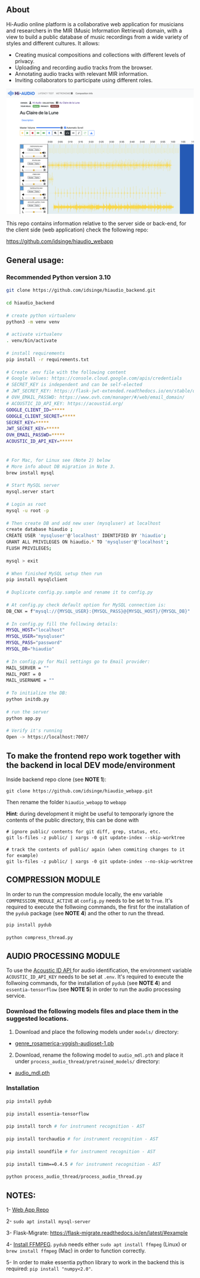 ## About

Hi-Audio online platform is a collaborative web application for musicians and researchers in the MIR (Music Information Retrieval) domain, with a view to build a public database of music recordings from a wide variety of styles and different cultures. It allows:

- Creating musical compositions and collections with different levels of privacy.
- Uploading and recording audio tracks from the browser.
- Annotating audio tracks with relevant MIR information.
- Inviting collaborators to participate using different roles.

![screenshot](doc/screenshot.png)

This repo contains information relative to the server side or back-end, for the client side (web application) check the following repo:

https://github.com/idsinge/hiaudio_webapp


## General usage:

### Recommended Python version 3.10


```bash
git clone https://github.com/idsinge/hiaudio_backend.git

cd hiaudio_backend

# create python virtualenv
python3 -m venv venv

# activate virtualenv
. venv/bin/activate

# install requirements
pip install -r requirements.txt

# Create .env file with the following content
# Google Values: https://console.cloud.google.com/apis/credentials
# SECRET_KEY is independent and can be self-elected
# JWT_SECRET_KEY: https://flask-jwt-extended.readthedocs.io/en/stable/options.html#JWT_SECRET_KEY
# OVH_EMAIL_PASSWD: https://www.ovh.com/manager/#/web/email_domain/
# ACOUSTIC_ID_API_KEY: https://acoustid.org/
GOOGLE_CLIENT_ID=*****
GOOGLE_CLIENT_SECRET=*****
SECRET_KEY=*****
JWT_SECRET_KEY=*****
OVH_EMAIL_PASSWD=*****
ACOUSTIC_ID_API_KEY=*****


# For Mac, for Linux see (Note 2) below
# More info about DB migration in Note 3.
brew install mysql

# Start MySQL server
mysql.server start

# Login as root
mysql -u root -p

# Then create DB and add new user (mysqluser) at localhost
create database hiaudio ; 
CREATE USER 'mysqluser'@'localhost' IDENTIFIED BY 'hiaudio';
GRANT ALL PRIVILEGES ON hiaudio.* TO 'mysqluser'@'localhost';
FLUSH PRIVILEGES;

mysql > exit

# When finished MySQL setup then run
pip install mysqlclient

# Duplicate config.py.sample and rename it to config.py

# At config.py check default option for MySQL connection is:
DB_CNX = f"mysql://{MYSQL_USER}:{MYSQL_PASS}@{MYSQL_HOST}/{MYSQL_DB}"

# In config.py fill the following details:
MYSQL_HOST="localhost"
MYSQL_USER="mysqluser"
MYSQL_PASS="password"
MYSQL_DB="hiaudio"

# In config.py for Mail settings go to Email provider:
MAIL_SERVER = ""
MAIL_PORT = 0
MAIL_USERNAME = ""

# To initialize the DB:
python initdb.py

# run the server 
python app.py

# Verify it's running
Open -> https://localhost:7007/

```

## To make the frontend repo work together with the backend in local DEV mode/environment


Inside backend repo clone (see **NOTE 1**):
```
git clone https://github.com/idsinge/hiaudio_webapp.git

```

Then rename the folder `hiaudio_webapp` to `webapp`

**Hint**: during development it might be useful to temporarly ignore the contents of the public directory, this can be done with

```
# ignore public/ contents for git diff, grep, status, etc.
git ls-files -z public/ | xargs -0 git update-index --skip-worktree

# track the contents of public/ again (when commiting changes to it for example)
git ls-files -z public/ | xargs -0 git update-index --no-skip-worktree
```

## COMPRESSION MODULE

In order to run the compression module locally, the env variable `COMPRESSION_MODULE_ACTIVE` at `config.py` needs to be set to `True`. It's required to execute the follwoing commands, the first for the installation of the `pydub` package (see **NOTE 4**) and the other to run the thread. 

```bash
pip install pydub

python compress_thread.py
```


## AUDIO PROCESSING MODULE

To use the [Acoustic ID API ](https://acoustid.org/) for audio identification, the environment variable `ACOUSTIC_ID_API_KEY` needs to be set at `.env`. It's required to execute the follwoing commands, for the installation of `pydub` (see **NOTE 4**) and `essentia-tensorflow` (see **NOTE 5**) in order to run the audio processing service.

### Download the following models files and place them in the suggested locations.

1) Download and place the following models under `models/` directory:

- [genre_rosamerica-vggish-audioset-1.pb](https://essentia.upf.edu/models/classifiers/genre_rosamerica/genre_rosamerica-vggish-audioset-1.pb)


2) Download, rename the following model to `audio_mdl.pth` and place it under `process_audio_thread/pretrained_models/` directory:

- [audio_mdl.pth](https://www.dropbox.com/s/cv4knew8mvbrnvq/audioset_0.4593.pth?dl=1)


### Installation

```bash
pip install pydub

pip install essentia-tensorflow

pip install torch # for instrument recognition - AST

pip install torchaudio # for instrument recognition - AST

pip install soundfile # for instrument recognition - AST

pip install timm==0.4.5 # for instrument recognition - AST

python process_audio_thread/process_audio_thread.py
```


## NOTES:
1- [Web App Repo](https://github.com/idsinge/hiaudio_webapp)

2- `sudo apt install mysql-server`

3- Flask-Migrate: https://flask-migrate.readthedocs.io/en/latest/#example

4- [Install FFMPEG](https://gist.github.com/barbietunnie/47a3de3de3274956617ce092a3bc03a1). `pydub` needs either `sudo apt install ffmpeg` (Linux) or `brew install ffmpeg` (Mac) in order to function correctly. 

5- In order to make essentia python library to work in the backend this is required: `pip install "numpy<2.0"`.
